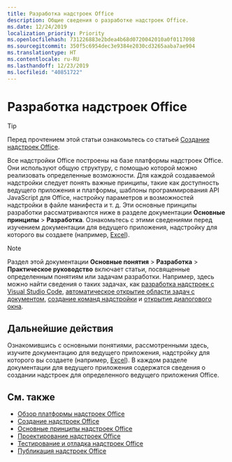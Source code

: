```yaml
---
title: Разработка надстроек Office
description: Общие сведения о разработке надстроек Office.
ms.date: 12/24/2019
localization_priority: Priority
ms.openlocfilehash: 731226883e2bdea4b68d0720042010a0f0117098
ms.sourcegitcommit: 350f5c6954dec3e9384e2030cd3265aaba7ae904
ms.translationtype: HT
ms.contentlocale: ru-RU
ms.lasthandoff: 12/23/2019
ms.locfileid: "40851722"
---
```

# <a name="develop-office-add-ins"></a>Разработка надстроек Office

> [!TIP]
> Перед прочтением этой статьи ознакомьтесь со статьей [Создание надстроек Office](../overview/office-add-ins-fundamentals.md).

Все надстройки Office построены на базе платформы надстроек Office. Они используют общую структуру, с помощью которой можно реализовать определенные возможности. Для каждой создаваемой надстройки следует понять важные принципы, такие как доступность ведущего приложения и платформы, шаблоны программирования API JavaScript для Office, настройку параметров и возможностей надстройки в файле манифеста и т. д. Эти основные принципы разработки рассматриваются ниже в разделе документации **Основные принципы** > **Разработка**. Ознакомьтесь с этими сведениями перед изучением документации для ведущего приложения, надстройку для которого вы создаете (например, [Excel](../excel/index.md)).

> [!NOTE]
> Раздел этой документации **Основные понятия** > **Разработка** > **Практическое руководство** включает статьи, посвященные определенным понятиям или задачам разработки.   Например, здесь можно найти сведения о таких задачах, как [разработка надстроек с Visual Studio Code](develop-add-ins-vscode.md), [автоматическое открытие области задач с документом](automatically-open-a-task-pane-with-a-document.md), [создание команд надстройки](create-addin-commands.md) и [открытие диалогового окна](dialog-api-in-office-add-ins.md).

## <a name="next-steps"></a>Дальнейшие действия

Ознакомившись с основными понятиями, рассмотренными здесь, изучите документацию для ведущего приложения, надстройку для которого вы создаете (например, [Excel](../excel/index.md)). В каждом разделе документации для ведущего приложения содержатся сведения о создании надстроек для определенного ведущего приложения Office.

## <a name="see-also"></a>См. также

- [Обзор платформы надстроек Office](../overview/office-add-ins.md)
- [Создание надстроек Office](../overview/office-add-ins-fundamentals.md)
- [Основные принципы надстроек Office](../overview/core-concepts-office-add-ins.md)
- [Проектирование надстроек Office](../design/add-in-design.md)
- [Тестирование и отладка надстроек Office](../testing/test-debug-office-add-ins.md)
- [Публикация надстроек Office](../publish/publish.md)